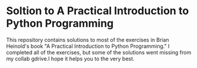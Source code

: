 # Soltion to A Practical Introduction to Python Programming
This repository contains solutions to most of the exercises in Brian Heinold's book "A Practical Introduction to Python Programming." I completed all of the exercises, but some of the solutions went missing from my collab gdrive.I hope it helps you to the very best.
